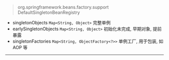 > org.springframework.beans.factory.support
> DefaultSingletonBeanRegistry

- singletonObjects `Map<String, Object>` 完整单例
- earlySingletonObjects `Map<String, Object>` 初始化未完成, 早期对象, 提前暴露
- singletonFactories `Map<String, ObjectFactory<?>>` 单例工厂, 用于包装, 如 AOP 等

---
